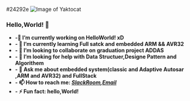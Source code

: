 #24292e
![Image of Yaktocat](https://octodex.github.com/images/yaktocat.png)
### Hello,World! 👋
   * __-🔭 I’m currently working on HelloWorld! xD__ <br/>
   * __- 🌱 I’m currently learning Full satck and embedded ARM && AVR32__ <br/>
   * __- 👯 I’m looking to collaborate on graduation project ADDAS__  <br/>
   * __- 🤔 I’m looking for help with Data Structuer,Designe Pattern and Algorithem__  <br/>
   * __- 💬 Ask me about embedded system(classic and Adaptive Autosar ,ARM and AVR32) and FullStack__  <br/>
   * __- 📫 How to reach me: ***[SlackRoom](https://join.slack.com/t/diplomacalend-7f12265/shared_invite/zt-ioly6168-wcXyz~2Pg2PHVkpHGAUHhQ),[Email](abassalah219@gmail.com)***__  <br/>
   * __- ⚡ Fun fact: hello,World!__ 
  
